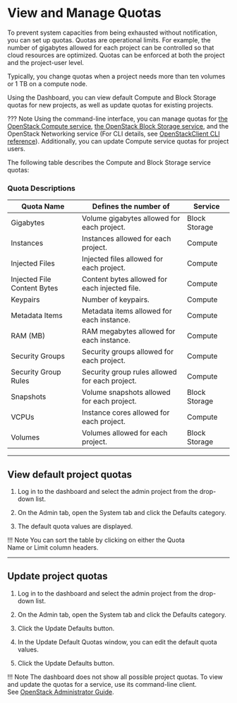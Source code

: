 # **View and Manage Quotas**

To prevent system capacities from being exhausted without notification, you can set up quotas. Quotas are operational limits. For example, the number of gigabytes allowed for each project can be controlled so that cloud resources are optimized. Quotas can be enforced at both the project and the project-user level.

Typically, you change quotas when a project needs more than ten volumes or 1 TB on a compute node.

Using the Dashboard, you can view default Compute and Block Storage quotas for new projects, as well as update quotas for existing projects.

??? Note
	Using the command-line interface, you can manage quotas for [the OpenStack Compute service](https://docs.openstack.org/nova/latest/admin/quotas.html), [the OpenStack Block Storage service](https://docs.openstack.org/cinder/latest/cli/cli-set-quotas.html), and the OpenStack Networking service (For CLI details, see [OpenStackClient CLI reference](https://docs.openstack.org/python-openstackclient/latest/cli/command-objects/quota.html)). Additionally, you can update Compute service quotas for project users.

The following table describes the Compute and Block Storage service quotas:

### Quota Descriptions

| Quota Name               | Defines the number of                                   | Service         |
|--------------------------|--------------------------------------------------------|-----------------|
| Gigabytes                | Volume gigabytes allowed for each project.             | Block Storage   |
| Instances                | Instances allowed for each project.                    | Compute         |
| Injected Files           | Injected files allowed for each project.               | Compute         |
| Injected File Content Bytes | Content bytes allowed for each injected file.        | Compute         |
| Keypairs                 | Number of keypairs.                                    | Compute         |
| Metadata Items           | Metadata items allowed for each instance.              | Compute         |
| RAM (MB)                 | RAM megabytes allowed for each instance.               | Compute         |
| Security Groups          | Security groups allowed for each project.              | Compute         |
| Security Group Rules     | Security group rules allowed for each project.         | Compute         |
| Snapshots                | Volume snapshots allowed for each project.             | Block Storage   |
| VCPUs                    | Instance cores allowed for each project.               | Compute         |
| Volumes                  | Volumes allowed for each project.                      | Block Storage   |

---

## **View default project quotas**

1. Log in to the dashboard and select the admin project from the drop-down list.

2. On the Admin tab, open the System tab and click the Defaults category.

3. The default quota values are displayed.

!!! Note
	You can sort the table by clicking on either the Quota Name or Limit column headers.

---

## **Update project quotas**

1. Log in to the dashboard and select the admin project from the drop-down list.

2. On the Admin tab, open the System tab and click the Defaults category.

3. Click the Update Defaults button.

4. In the Update Default Quotas window, you can edit the default quota values.

5. Click the Update Defaults button.

!!! Note
	The dashboard does not show all possible project quotas. To view and update the quotas for a service, use its command-line client. See [OpenStack Administrator Guide](https://docs.openstack.org/admin-guide/cli-set-quotas.html).
